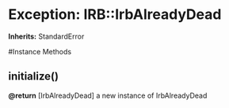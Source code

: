 # Exception: IRB::IrbAlreadyDead
**Inherits:** StandardError
    




#Instance Methods
## initialize() [](#method-i-initialize)

**@return** [IrbAlreadyDead] a new instance of IrbAlreadyDead


